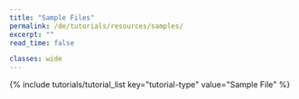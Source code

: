 ```yaml
---
title: "Sample Files"
permalink: /de/tutorials/resources/samples/
excerpt: ""
read_time: false

classes: wide
---
```


{% include tutorials/tutorial_list key="tutorial-type" value="Sample File" %}
